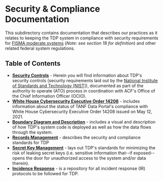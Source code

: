 # Security & Compliance Documentation

This subdirectory contains documentation that describes our practices as it relates to keeping the TDP system in compliance with security requirements for [FISMA moderate systems](https://csrc.nist.gov/CSRC/media/Projects/risk-management/documents/02-Categorize%20Step/NIST%20RMF%20Categorize%20Step-FAQs.pdf) (*Note: see section 18 for definition*) and other related federal system regulations. 

## Table of Contents
* **[Security Controls](./Security-Controls)** - Herein you will find information about TDP's security controls (security requirements laid out by the [National Institute of Standards and Technology (NIST)](https://www.nist.gov/)), documented as part of the authority to operate (ATO) process in coordination with ACF's Office of the Chief Information Officer (OCIO).
* **[White House Cybersecurity Executive Order 14208](./WH_CybersecurityEO.md)** - includes information about the status of TANF Data Portal's compliance with White House Cybersecurity Executive Order 14208 issued on May 12, 2021.
* **[Boundary Diagram and Description](./boundary-diagram.md)** - includes a visual and description of how TDP's system code is deployed as well as how the data flows through the system. 
* **[Records Management](./records-management.md)** - describes the security and compliance standards for TDP
* **[Secret Key Management](./Incidence-Response/Secret-Key-Mgmt.md)** - lays out TDP's standards for minimizing the risk of leaking secret keys (i.e. sensitive information that--if exposed--opens the door for unauthorized access to the system and/or data therein).
* **[Incidence Response](./Incidence-Response/)** - is a repository for all incident response (IR) protocols to be followed for TDP. 

